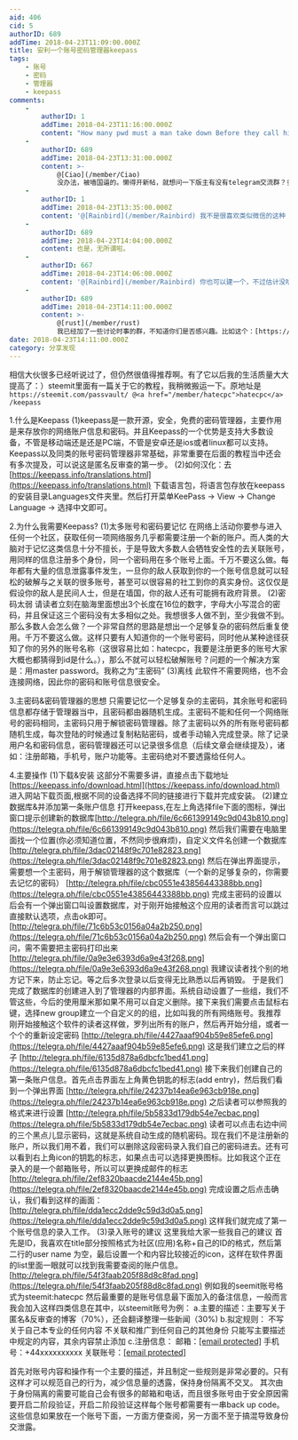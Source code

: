 ```yaml
---
aid: 406
cid: 5
authorID: 689
addTime: 2018-04-23T11:09:00.000Z
title: 安利一个账号密码管理器keepass
tags:
    - 账号
    - 密码
    - 管理器
    - keepass
comments:
    -
        authorID: 1
        addTime: 2018-04-23T11:16:00.000Z
        content: "How many pwd must a man take down Before they call him a man \U0001F602\U0001F602\U0001F602"
    -
        authorID: 689
        addTime: 2018-04-23T13:31:00.000Z
        content: >-
            @[Ciao](/member/Ciao)
            没办法，被墙国逼的。懒得开新帖，就想问一下版主有没有telegram交流群？多一个交流的渠道吧
    -
        authorID: 1
        addTime: 2018-04-23T13:35:00.000Z
        content: '@[Rainbird](/member/Rainbird) 我不是很喜欢类似微信的这种 IM 交流，水来水去的。其次，没啥必要吧。'
    -
        authorID: 689
        addTime: 2018-04-23T14:04:00.000Z
        content: 也是，无所谓啦。
    -
        authorID: 667
        addTime: 2018-04-23T14:06:00.000Z
        content: '@[Rainbird](/member/Rainbird) 你也可以建一个，不过估计没啥人。'
    -
        authorID: 689
        addTime: 2018-04-23T14:11:00.000Z
        content: >-
            @[rust](/member/rust)
            我已经加了一些讨论时事的群，不知道你们是否感兴趣。比如这个：[https://t.me/joinchat/HnqqylKHdbkBCCZ5Clxs6w](https://t.me/joinchat/HnqqylKHdbkBCCZ5Clxs6w)
date: 2018-04-23T14:11:00.000Z
category: 分享发现
---
```


相信大伙很多已经听说过了，但仍然很值得推荐啊。有了它以后我的生活质量大大提高了：）steemit里面有一篇关于它的教程，我稍微搬运一下。原地址是`https://steemit.com/passvault/ @<a href="/member/hatecpc">hatecpc</a> /keepass`

1.什么是Keepass (1)keepass是一款开源，安全，免费的密码管理器，主要作用是来存放你的网络账户信息和密码。并且Keepass的一个优势是支持大多数设备，不管是移动端还是还是PC端，不管是安卓还是ios或者linux都可以支持。Keepass以及同类的账号密码管理器非常基础，非常重要在后面的教程当中还会有多次提及，可以说这是匿名反审查的第一步。 (2)如何汉化：去[https://keepass.info/translations.html](https://keepass.info/translations.html) 下载语言包，将语言包存放在keepass的安装目录Languages文件夹里。然后打开菜单KeePass -> View -> Change Language -> 选择中文即可。

2.为什么我需要Keepass? (1)太多账号和密码要记忆 在网络上活动你要参与进入任何一个社区，获取任何一项网络服务几乎都需要注册一个新的账户。而人类的大脑对于记忆这类信息十分不擅长，于是导致大多数人会牺牲安全性的去关联账号，用同样的信息注册多个身份，同一个密码用在多个账号上面。千万不要这么做。每年都有大量的信息泄露事件发生，一旦你的敌人获取到你的一个账号信息就可以轻松的破解与之关联的很多账号，甚至可以很容易的社工到你的真实身份。这仅仅是假设你的敌人是民间人士，但是在墙国，你的敌人还有可能拥有政府背景。 (2)密码太弱 请读者立刻在脑海里面想出3个长度在16位的数字，字母大小写混合的密码，并且保证这三个密码没有太多相似之处。我想很多人做不到，至少我做不到。那么多数人会怎么做？一个非常自然的思路是想出一个足够复杂的密码然后重复使用。千万不要这么做。这样只要有人知道你的一个账号密码，同时他从某种途径获知了你的另外的账号名称（这很容易比如：hatecpc，我要是注册更多的账号大家大概也都猜得到id是什么。），那么不就可以轻松破解账号？问题的一个解决方案是：用master password。我称之为“主密码” (3)离线 此软件不需要网络，也不会连接网络，因此你的密码和账号信息很安全。

3.主密码&密码管理器的思想 只需要记忆一个足够复杂的主密码，其余账号和密码信息都存储于管理器当中，且密码都由器随机生成。主密码不能和任何一个网络账号的密码相同，主密码只用于解锁密码管理器。除了主密码以外的所有账号密码都随机生成，每次登陆的时候通过复制粘贴密码，或者手动输入完成登录。除了记录用户名和密码信息，密码管理器还可以记录很多信息（后续文章会继续提及），诸如：注册邮箱，手机号，账户功能等。主密码绝对不要透露给任何人。

4.主要操作 (1)下载&安装 这部分不需要多讲，直接点击下载地址[https://keepass.info/download.html](https://keepass.info/download.html) 进入网站下载页面,根据不同的设备选择不同的链接进行下载并完成安装。 (2)建立数据库&并添加第一条账户信息 打开keepass,在左上角选择file下面的图标，弹出窗口提示创建新的数据库[http://telegra.ph/file/6c661399149c9d043b810.png](https://telegra.ph/file/6c661399149c9d043b810.png) 然后我们需要在电脑里面找一个位置(你必须知道位置，不然同步很麻烦)，自定义文件名创建一个数据库 [http://telegra.ph/file/3dac02148f9c701e82823.png](https://telegra.ph/file/3dac02148f9c701e82823.png) 然后在弹出界面提示，需要想一个主密码，用于解锁管理器的这个数据库（一个新的足够复杂的，你需要去记忆的密码） [http://telegra.ph/file/cbc0551e43856443388bb.png](https://telegra.ph/file/cbc0551e43856443388bb.png) 完成主密码的设置以后会有一个弹出窗口叫设置数据库，对于刚开始接触这个应用的读者而言可以跳过直接默认选项，点击ok即可。 [http://telegra.ph/file/71c6b53c0156a04a2b250.png](https://telegra.ph/file/71c6b53c0156a04a2b250.png) 然后会有一个弹出窗口问，需不需要把主密码打印出来 [http://telegra.ph/file/0a9e3e6393d6a9e43f268.png](https://telegra.ph/file/0a9e3e6393d6a9e43f268.png) 我建议读者找个别的地方记下来，防止忘记。等之后多次登录以后变得无比熟悉以后再销毁。 于是我们完成了数据库的创建进入到了管理器的内部界面。系统自动设置了一些组，我们不管这些，今后的使用厘米那如果不用可以自定义删除。接下来我们需要点击鼠标右键，选择new group建立一个自定义的的组，比如叫我的所有网络账号。我推荐刚开始接触这个软件的读者这样做，罗列出所有的账户，然后再开始分组，或者一个个的重新设定密码 [http://telegra.ph/file/4427aaaf904b59e85efe6.png](https://telegra.ph/file/4427aaaf904b59e85efe6.png) 这是我们建立之后的样子 [http://telegra.ph/file/6135d878a6dbcfc1bed41.png](https://telegra.ph/file/6135d878a6dbcfc1bed41.png) 接下来我们创建自己的第一条账户信息。首先点击界面左上角黄色钥匙的标志(add entry)，然后我们看到一个弹出界面 [http://telegra.ph/file/24237b14ea6e963cb918e.png](https://telegra.ph/file/24237b14ea6e963cb918e.png) 之后读者可以参照我的格式来进行设置 [http://telegra.ph/file/5b5833d179db54e7ecbac.png](https://telegra.ph/file/5b5833d179db54e7ecbac.png) 读者可以点击右边中间的三个黑点儿显示密码，这就是系统自动生成的随机密码。现在我们不是注册新的账户，所以我们用不着，我们可以删除这段密码录入我们自己的密码进去。还有可以看到右上角icon的钥匙的标志，如果点击可以选择更换图标。比如我这个正在录入的是一个邮箱账号，所以可以更换成邮件的标志 [http://telegra.ph/file/2ef8320baacde2144e45b.png](https://telegra.ph/file/2ef8320baacde2144e45b.png) 完成设置之后点击确认，我们看到这样的画面： [http://telegra.ph/file/dda1ecc2dde9c59d3d0a5.png](https://telegra.ph/file/dda1ecc2dde9c59d3d0a5.png) 这样我们就完成了第一个账号信息的录入工作。 (3)录入账号的建议 这里我给大家一些我自己的建议 首先是ID，我喜欢在title部分按照格式为社区(应用)名称+自己的ID的格式，然后第二行的user name 为空，最后设置一个和内容比较接近的icon，这样在软件界面的list里面一眼就可以找到我需要查阅的账户信息。[http://telegra.ph/file/54f3faab205f88d8c8fad.png](https://telegra.ph/file/54f3faab205f88d8c8fad.png) 例如我的seemit账号格式为steemit:hatecpc 然后最重要的是账号信息最下面加入的备注信息，一般而言我会加入这样四类信息在其中，以steemit账号为例： a.主要的描述：主要写关于匿名&反审查的博客（70%），还会翻译整理一些新闻（30%) b.拟定规则： 不写关于自己本专业的任何内容 不关联和推广到任何自己的其他身份 只能写主要描述中规定的内容，其余内容禁止添加 c.注册信息： 邮箱：[\[email protected\]](/cdn-cgi/l/email-protection) 手机号：+44xxxxxxxxxx 关联账号：[\[email protected\]](/cdn-cgi/l/email-protection)

首先对账号内容和操作有一个主要的描述，并且制定一些规则是非常必要的。只有这样才可以规范自己的行为，减少信息量的透露，保持身份隔离不交叉。 其次由于身份隔离的需要可能自己会有很多的邮箱和电话，而且很多账号由于安全原因需要开启二阶段验证，开启二阶段验证这样每个账号都需要有一串back up code。这些信息如果放在一个账号下面，一方面方便查阅，另一方面不至于搞混导致身份交泄露。

